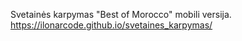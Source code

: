 Svetainės karpymas
"Best of Morocco" mobili versija.
https://ilonarcode.github.io/svetaines_karpymas/
